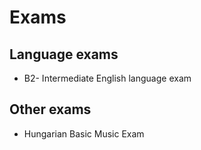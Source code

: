 # Exams


## Language exams

* B2- Intermediate English language exam

## Other exams

* Hungarian Basic Music Exam


 
